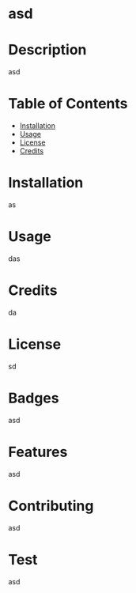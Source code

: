# asd

# Description
asd

# Table of Contents
* [Installation](#installation)
* [Usage](#usage)
* [License](#license)
* [Credits](#credits)

# Installation
as

# Usage
das

# Credits
da

# License
sd

# Badges
asd

# Features
asd

# Contributing
asd

# Test
asd
